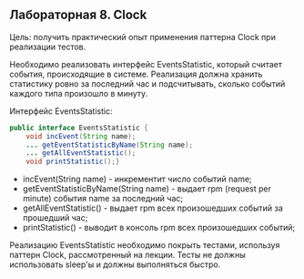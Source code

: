 ## Лабораторная 8. Clock

Цель: получить практический опыт применения паттерна Clock при реализации тестов.

Необходимо реализовать интерфейс EventsStatistic, который считает события, происходящие в системе. Реализация должна хранить статистику ровно за последний час и подсчитывать, сколько событий каждого типа произошло в минуту.

Интерфейс EventsStatistic:

```java
public interface EventsStatistic {
    void incEvent(String name);    
    ... getEventStatisticByName(String name);    
    ... getAllEventStatistic();
    void printStatistic();}
```

+	incEvent(String name) - инкрементит число событий name;
+	getEventStatisticByName(String name) - выдает rpm (request per minute) события name за последний час;
+	getAllEventStatistic() - выдает rpm всех произошедших событий за прошедший час;
+	printStatistic() - выводит в консоль rpm всех произошедших событий;


Реализацию EventsStatistic необходимо покрыть тестами, используя паттерн Clock, рассмотренный на лекции. Тесты не должны использовать sleep'ы и должны выполняться быстро.
